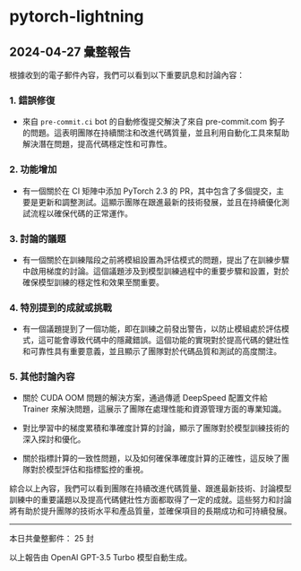 # pytorch-lightning

## 2024-04-27 彙整報告

根據收到的電子郵件內容，我們可以看到以下重要訊息和討論內容：



### 1. 錯誤修復

- 來自 `pre-commit.ci` bot 的自動修復提交解決了來自 pre-commit.com 鉤子的問題。這表明團隊在持續關注和改進代碼質量，並且利用自動化工具來幫助解決潛在問題，提高代碼穩定性和可靠性。



### 2. 功能增加

- 有一個關於在 CI 矩陣中添加 PyTorch 2.3 的 PR，其中包含了多個提交，主要是更新和調整測試。這顯示團隊在跟進最新的技術發展，並且在持續優化測試流程以確保代碼的正常運作。



### 3. 討論的議題

- 有一個關於在訓練階段之前將模組設置為評估模式的問題，提出了在訓練步驟中啟用梯度的討論。這個議題涉及到模型訓練過程中的重要步驟和設置，對於確保模型訓練的穩定性和效果至關重要。



### 4. 特別提到的成就或挑戰

- 有一個議題提到了一個功能，即在訓練之前發出警告，以防止模組處於評估模式，這可能會導致代碼中的隱藏錯誤。這個功能的實現對於提高代碼的健壯性和可靠性具有重要意義，並且顯示了團隊對於代碼品質和測試的高度關注。



### 5. 其他討論內容

- 關於 CUDA OOM 問題的解決方案，通過傳遞 DeepSpeed 配置文件給 Trainer 來解決問題，這展示了團隊在處理性能和資源管理方面的專業知識。

- 對比學習中的梯度累積和準確度計算的討論，顯示了團隊對於模型訓練技術的深入探討和優化。

- 關於指標計算的一致性問題，以及如何確保準確度計算的正確性，這反映了團隊對於模型評估和指標監控的重視。



綜合以上內容，我們可以看到團隊在持續改進代碼質量、跟進最新技術、討論模型訓練中的重要議題以及提高代碼健壯性方面都取得了一定的成就。這些努力和討論將有助於提升團隊的技術水平和產品質量，並確保項目的長期成功和可持續發展。



---



本日共彙整郵件： 25 封



以上報告由 OpenAI GPT-3.5 Turbo 模型自動生成。